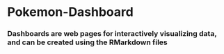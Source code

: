 # Pokemon-Dashboard

### Dashboards are web pages for interactively visualizing data, and can be created using the RMarkdown files

